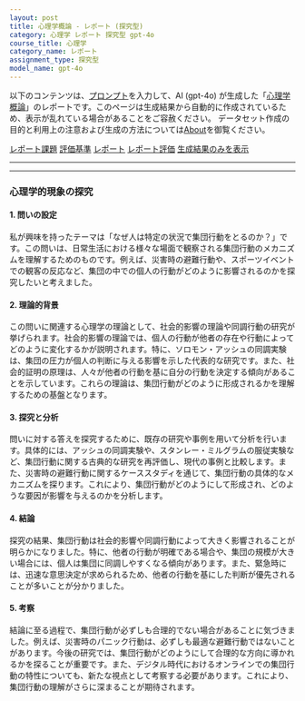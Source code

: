 ```yaml
---
layout: post
title: 心理学概論 - レポート (探究型)
category: 心理学 レポート 探究型 gpt-4o
course_title: 心理学
category_name: レポート
assignment_type: 探究型
model_name: gpt-4o
---
```


以下のコンテンツは、[プロンプト](https://github.com/takedatoshiyuki/synthetic_assignments/tree/main/generated/心理学/gpt-4o/prompt_レポート-探究型.md)を入力して、AI (gpt-4o) が生成した「[心理学概論](/contents/心理学/)」のレポートです。このページは生成結果から自動的に作成されているため、表示が乱れている場合があることをご容赦ください。
データセット作成の目的と利用上の注意および生成の方法については[About](/About)を御覧ください。

[レポート課題](../レポート課題-探究型)
[評価基準](../評価基準-探究型)
[レポート](../レポート-探究型)
[レポート評価](../レポート評価-探究型)
[生成結果のみを表示](https://github.com/takedatoshiyuki/synthetic_assignments/tree/main/generated/心理学/gpt-4o/レポート-探究型.md)
  

***
***
  
### 心理学的現象の探究

#### 1. 問いの設定
私が興味を持ったテーマは「なぜ人は特定の状況で集団行動をとるのか？」です。この問いは、日常生活における様々な場面で観察される集団行動のメカニズムを理解するためのものです。例えば、災害時の避難行動や、スポーツイベントでの観客の反応など、集団の中での個人の行動がどのように影響されるのかを探究したいと考えました。

#### 2. 理論的背景
この問いに関連する心理学の理論として、社会的影響の理論や同調行動の研究が挙げられます。社会的影響の理論では、個人の行動が他者の存在や行動によってどのように変化するかが説明されます。特に、ソロモン・アッシュの同調実験は、集団の圧力が個人の判断に与える影響を示した代表的な研究です。また、社会的証明の原理は、人々が他者の行動を基に自分の行動を決定する傾向があることを示しています。これらの理論は、集団行動がどのように形成されるかを理解するための基盤となります。

#### 3. 探究と分析
問いに対する答えを探究するために、既存の研究や事例を用いて分析を行います。具体的には、アッシュの同調実験や、スタンレー・ミルグラムの服従実験など、集団行動に関する古典的な研究を再評価し、現代の事例と比較します。また、災害時の避難行動に関するケーススタディを通じて、集団行動の具体的なメカニズムを探ります。これにより、集団行動がどのようにして形成され、どのような要因が影響を与えるのかを分析します。

#### 4. 結論
探究の結果、集団行動は社会的影響や同調行動によって大きく影響されることが明らかになりました。特に、他者の行動が明確である場合や、集団の規模が大きい場合には、個人は集団に同調しやすくなる傾向があります。また、緊急時には、迅速な意思決定が求められるため、他者の行動を基にした判断が優先されることが多いことが分かりました。

#### 5. 考察
結論に至る過程で、集団行動が必ずしも合理的でない場合があることに気づきました。例えば、災害時のパニック行動は、必ずしも最適な避難行動ではないことがあります。今後の研究では、集団行動がどのようにして合理的な方向に導かれるかを探ることが重要です。また、デジタル時代におけるオンラインでの集団行動の特性についても、新たな視点として考察する必要があります。これにより、集団行動の理解がさらに深まることが期待されます。
